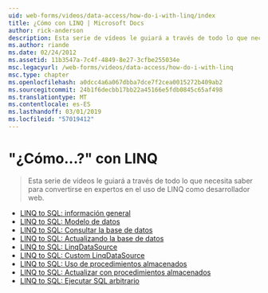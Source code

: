 ```yaml
---
uid: web-forms/videos/data-access/how-do-i-with-linq/index
title: ¿Cómo con LINQ | Microsoft Docs
author: rick-anderson
description: Esta serie de vídeos le guiará a través de todo lo que necesita saber para convertirse en expertos en el uso de LINQ como desarrollador web.
ms.author: riande
ms.date: 02/24/2012
ms.assetid: 11b3547a-7c4f-4849-8e27-3cfbe255034e
msc.legacyurl: /web-forms/videos/data-access/how-do-i-with-linq
msc.type: chapter
ms.openlocfilehash: a0dcc4a6a067dbba7dce7f2cea0015272b409ab2
ms.sourcegitcommit: 24b1f6decbb17bb22a45166e5fdb0845c65af498
ms.translationtype: MT
ms.contentlocale: es-ES
ms.lasthandoff: 03/01/2019
ms.locfileid: "57019412"
---
```

<a name="how-do-i-with-linq"></a>"¿Cómo...?" con LINQ
====================
> Esta serie de vídeos le guiará a través de todo lo que necesita saber para convertirse en expertos en el uso de LINQ como desarrollador web.


- [LINQ to SQL: información general](how-do-i-linq-to-sql-overview.md)
- [LINQ to SQL: Modelo de datos](how-do-i-linq-to-sql-data-model.md)
- [LINQ to SQL: Consultar la base de datos](how-do-i-linq-to-sql-querying-the-database.md)
- [LINQ to SQL: Actualizando la base de datos](how-do-i-linq-to-sql-updating-the-database.md)
- [LINQ to SQL: LinqDataSource](how-do-i-linq-to-sql-linqdatasource.md)
- [LINQ to SQL: Custom LinqDataSource](how-do-i-linq-to-sql-custom-linqdatasource.md)
- [LINQ to SQL: Uso de procedimientos almacenados](how-do-i-linq-to-sql-using-stored-procedures.md)
- [LINQ to SQL: Actualizar con procedimientos almacenados](how-do-i-linq-to-sql-updating-with-stored-procedures.md)
- [LINQ to SQL: Ejecutar SQL arbitrario](how-do-i-linq-to-sql-executing-arbitrary-sql.md)

